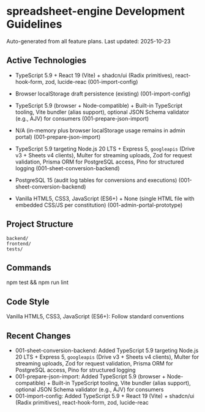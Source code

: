 # spreadsheet-engine Development Guidelines

Auto-generated from all feature plans. Last updated: 2025-10-23

## Active Technologies
- TypeScript 5.9 + React 19 (Vite) + shadcn/ui (Radix primitives), react-hook-form, zod, lucide-reac (001-import-config)
- Browser localStorage draft persistence (existing) (001-import-config)
- TypeScript 5.9 (browser + Node-compatible) + Built-in TypeScript tooling, Vite bundler (alias support), optional JSON Schema validator (e.g., AJV) for consumers (001-prepare-json-import)
- N/A (in-memory plus browser localStorage usage remains in admin portal) (001-prepare-json-import)
- TypeScript 5.9 targeting Node.js 20 LTS + Express 5, `googleapis` (Drive v3 + Sheets v4 clients), Multer for streaming uploads, Zod for request validation, Prisma ORM for PostgreSQL access, Pino for structured logging (001-sheet-conversion-backend)
- PostgreSQL 15 (audit log tables for conversions and executions) (001-sheet-conversion-backend)

- Vanilla HTML5, CSS3, JavaScript (ES6+) + None (single HTML file with embedded CSS/JS per constitution) (001-admin-portal-prototype)

## Project Structure

```text
backend/
frontend/
tests/
```

## Commands

npm test && npm run lint

## Code Style

Vanilla HTML5, CSS3, JavaScript (ES6+): Follow standard conventions

## Recent Changes
- 001-sheet-conversion-backend: Added TypeScript 5.9 targeting Node.js 20 LTS + Express 5, `googleapis` (Drive v3 + Sheets v4 clients), Multer for streaming uploads, Zod for request validation, Prisma ORM for PostgreSQL access, Pino for structured logging
- 001-prepare-json-import: Added TypeScript 5.9 (browser + Node-compatible) + Built-in TypeScript tooling, Vite bundler (alias support), optional JSON Schema validator (e.g., AJV) for consumers
- 001-import-config: Added TypeScript 5.9 + React 19 (Vite) + shadcn/ui (Radix primitives), react-hook-form, zod, lucide-reac


<!-- MANUAL ADDITIONS START -->
<!-- MANUAL ADDITIONS END -->
